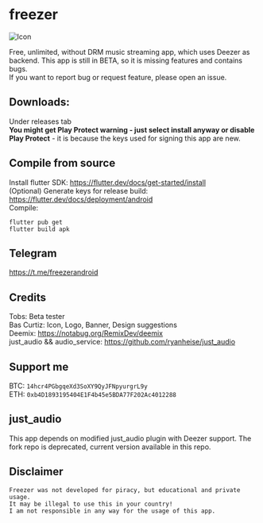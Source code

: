 # freezer

![Icon](https://notabug.org/exttex/freezer/raw/master/android/app/src/main/res/mipmap-hdpi/ic_launcher.png)

Free, unlimited, without DRM music streaming app, which uses Deezer as backend.
This app is still in BETA, so it is missing features and contains bugs.  
If you want to report bug or request feature, please open an issue.  

## Downloads:
Under releases tab  
**You might get Play Protect warning - just select install anyway or disable Play Protect**  - it is because the keys used for signing this app are new.

## Compile from source

Install flutter SDK: https://flutter.dev/docs/get-started/install  
(Optional) Generate keys for release build: https://flutter.dev/docs/deployment/android  
Compile:  
```
flutter pub get
flutter build apk
```

## Telegram
https://t.me/freezerandroid

## Credits
Tobs: Beta tester  
Bas Curtiz: Icon, Logo, Banner, Design suggestions  
Deemix: https://notabug.org/RemixDev/deemix  
just_audio && audio_service: https://github.com/ryanheise/just_audio  


## Support me
BTC: `14hcr4PGbgqeXd3SoXY9QyJFNpyurgrL9y`  
ETH: `0xb4D1893195404E1F4b45e5BDA77F202Ac4012288`  

## just_audio
This app depends on modified just_audio plugin with Deezer support.
The fork repo is deprecated, current version available in this repo.

## Disclaimer
```
Freezer was not developed for piracy, but educational and private usage.
It may be illegal to use this in your country!
I am not responsible in any way for the usage of this app.
```